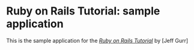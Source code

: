 # Ruby on Rails Tutorial: sample application

This is the sample application for
the [*Ruby on Rails Tutorial*](http://railstutorial.org/)
by [Jeff Gurr]


